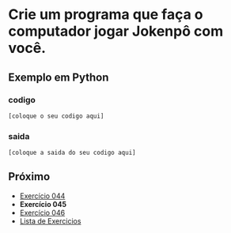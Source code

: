 # Crie um programa que faça o computador jogar Jokenpô com você.

## Exemplo em Python

### codigo

``` python
[coloque o seu codigo aqui]
```

### saida

```
[coloque a saida do seu codigo aqui]
```

## Próximo

- [Exercício 044](../../044python)
- **Exercício 045**
- [Exercício 046](../../046python)
- [Lista de Exercicios](../../)


